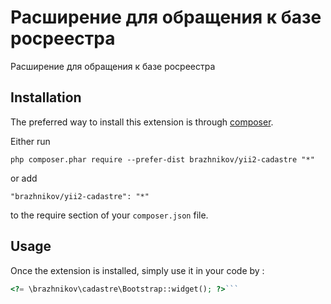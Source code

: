 Расширение для обращения к базе росреестра
==========================================
Расширение для обращения к базе росреестра

Installation
------------

The preferred way to install this extension is through [composer](http://getcomposer.org/download/).

Either run

```
php composer.phar require --prefer-dist brazhnikov/yii2-cadastre "*"
```

or add

```
"brazhnikov/yii2-cadastre": "*"
```

to the require section of your `composer.json` file.


Usage
-----

Once the extension is installed, simply use it in your code by  :

```php
<?= \brazhnikov\cadastre\Bootstrap::widget(); ?>```

